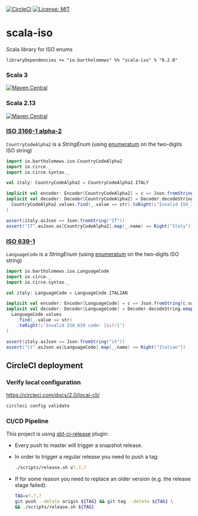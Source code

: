 [![CircleCI](https://circleci.com/gh/bartholomews/scalatestudo/tree/master.svg?style=svg)](https://circleci.com/gh/bartholomews/scala-iso/tree/master)
[![License: MIT](https://img.shields.io/badge/License-MIT-blue.svg)](https://github.com/bartholomews/spotify4s/blob/master/LICENSE)

# scala-iso

Scala library for ISO enums

```
libraryDependencies += "io.bartholomews" %% "scala-iso" % "0.2.0"
```

### Scala 3

[![Maven Central](https://img.shields.io/maven-central/v/io.bartholomews/scala-iso_3.svg)](https://central.sonatype.com/artifact/io.bartholomews/scala-iso_3)

### Scala 2.13

[![Maven Central](https://img.shields.io/maven-central/v/io.bartholomews/scala-iso_2.13.svg)](https://central.sonatype.com/artifact/io.bartholomews/scala-iso_2.13)

### [ISO 3166-1 alpha-2](https://en.wikipedia.org/wiki/ISO_3166-1_alpha-2)

`CountryCodeAlpha2` is a *StringEnum*
(using [enumeratum](https://github.com/lloydmeta/enumeratum) on the two-digits ISO string)

```scala
import io.bartholomews.iso.CountryCodeAlpha2
import io.circe._
import io.circe.syntax._

val italy: CountryCodeAlpha2 = CountryCodeAlpha2.ITALY

implicit val encoder: Encoder[CountryCodeAlpha2] = c => Json.fromString(c.value)
implicit val decoder: Decoder[CountryCodeAlpha2] = Decoder.decodeString.emap(str =>
  CountryCodeAlpha2.values.find(_.value == str).toRight(s"Invalid ISO_3166-1 code: [$str]")
)

assert(italy.asJson == Json.fromString("IT"))
assert("IT".asJson.as[CountryCodeAlpha2].map(_.name) == Right("Italy"))
```

### [ISO 639-1](https://en.wikipedia.org/wiki/ISO_639-1)

`LanguageCode` is a *StringEnum*
(using [enumeratum](https://github.com/lloydmeta/enumeratum) on the two-digits ISO string)

```scala
import io.bartholomews.iso.LanguageCode
import io.circe._
import io.circe.syntax._

val italy: LanguageCode = LanguageCode.ITALIAN

implicit val encoder: Encoder[LanguageCode] = c => Json.fromString(c.value)
implicit val decoder: Decoder[LanguageCode] = Decoder.decodeString.emap(str =>
  LanguageCode.values
    .find(_.value == str)
    .toRight(s"Invalid ISO_639 code: [$str]")
)

assert(italy.asJson == Json.fromString("it"))
assert("it".asJson.as[LanguageCode].map(_.name) == Right("Italian"))
```

## CircleCI deployment

### Verify local configuration

https://circleci.com/docs/2.0/local-cli/

```bash
circleci config validate
```

### CI/CD Pipeline

This project is using [sbt-ci-release](https://github.com/olafurpg/sbt-ci-release) plugin:

- Every push to master will trigger a snapshot release.
- In order to trigger a regular release you need to push a tag:

   ```bash
   ./scripts/release.sh v?.?.?
   ```

- If for some reason you need to replace an older version (e.g. the release stage failed):

   ```bash
   TAG=v?.?.?
   git push --delete origin ${TAG} && git tag --delete ${TAG} \
   && ./scripts/release.sh ${TAG}
   ```
